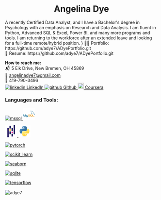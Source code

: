 <h1 align="center"; font-size: "50px"; font-family: "Garamond", "serif">Angelina Dye</h1>
<p1 align="left">A recently Certified Data Analyst, and I have a Bachelor's degree in Psychology with an emphasis on Research and Data Analysis. I am fluent in Python, Advanced SQL & Excel, Power BI, and many more programs and tools. I am returning to the workforce after an extended leave and looking for a full-time remote/hybrid position.</p1>
}
👨‍💻 Portfolio: https://github.com/adye7/ADyePortfolio.git
<br>
💼 Resume: https://github.com/adye7/ADyePortfolio.git

<p3 align="left"> **How to reach me:**    
📬  5 Elk Drive, New Bremen, OH 45869    
📧  angelinadye7@gmail.com    
📱  419-790-3496      
<a href="https://www.linkedin.com/in/angelina-dye" rel="nofollow noreferrer">
    <img src="https://i.sstatic.net/gVE0j.png" alt="linkedin"> LinkedIn
</a>
<a href="https://github.com/adye7" rel="nofollow noreferrer">
    <img src="https://i.sstatic.net/tskMh.png" alt="github"> Github
</a>
<a href='https://www.coursera.org/learner/angelina-dye'>
    <img src="https://images.credly.com/size/400x400/images/27654fce-fa93-4b09-87a0-e41a7557aed6/blob.png" width="20" height="20"> Coursera
</a>
</p2>
</body>
<h3 align="left">Languages and Tools:</h3>
<p align="left"> 

<a href="https://www.microsoft.com/en-us/sql-server" target="_blank" rel="noreferrer"> <img src="https://www.svgrepo.com/show/303229/microsoft-sql-server-logo.svg" alt="mssql" width="40" height="40"/> </a> <a href="https://www.mysql.com/" target="_blank" rel="noreferrer"> <img src="https://raw.githubusercontent.com/devicons/devicon/master/icons/mysql/mysql-original-wordmark.svg" alt="mysql" width="40" height="40"/> </a> 

<a href="https://pandas.pydata.org/" target="_blank" rel="noreferrer"> <img src="https://raw.githubusercontent.com/devicons/devicon/2ae2a900d2f041da66e950e4d48052658d850630/icons/pandas/pandas-original.svg" alt="pandas" width="40" height="40"/> </a> <a href="https://www.python.org" target="_blank" rel="noreferrer"> <img src="https://raw.githubusercontent.com/devicons/devicon/master/icons/python/python-original.svg" alt="python" width="40" height="40"/> </a> 

<a href="https://pytorch.org/" target="_blank" rel="noreferrer"> <img src="https://www.vectorlogo.zone/logos/pytorch/pytorch-icon.svg" alt="pytorch" width="40" height="40"/> </a> 

<a href="https://scikit-learn.org/" target="_blank" rel="noreferrer"> <img src="https://upload.wikimedia.org/wikipedia/commons/0/05/Scikit_learn_logo_small.svg" alt="scikit_learn" width="40" height="40"/> </a> 

<a href="https://seaborn.pydata.org/" target="_blank" rel="noreferrer"> <img src="https://seaborn.pydata.org/_images/logo-mark-lightbg.svg" alt="seaborn" width="40" height="40"/> </a> 

<a href="https://www.sqlite.org/" target="_blank" rel="noreferrer"> <img src="https://www.vectorlogo.zone/logos/sqlite/sqlite-icon.svg" alt="sqlite" width="40" height="40"/> </a> 

<a href="https://www.tensorflow.org" target="_blank" rel="noreferrer"> <img src="https://www.vectorlogo.zone/logos/tensorflow/tensorflow-icon.svg" alt="tensorflow" width="40" height="40"/> </a> </p>

<p><img align="center" src="https://github-readme-stats.vercel.app/api/top-langs?username=adye7&show_icons=true&locale=en&layout=compact" alt="adye7" /></p>
